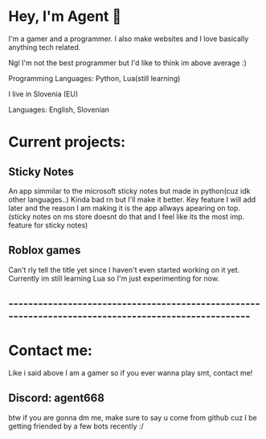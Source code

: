 # Hey, I'm Agent 👋

I'm a gamer and a programmer.
I also make websites and I love basically anything tech related.

Ngl I'm not the best programmer but I'd like to think im above average :)

Programming Languages: Python, Lua(still learning)


I live in Slovenia (EU)

Languages: English, Slovenian


# Current projects:
## Sticky Notes
An app simmilar to the microsoft sticky notes but made in python(cuz idk other languages..)
Kinda bad rn but I'll make it better.
Key feature I will add later and the reason I am making it is the app allways apearing on top.
(sticky notes on ms store doesnt do that and I feel like its the most imp. feature for sticky notes)
## Roblox games
Can't rly tell the title yet since I haven't even started working on it yet.
Currently im still learning Lua so I'm just experimenting for now.

## ----------------------------------------------------------------------------------------------------


# Contact me:
Like i said above I am a gamer so if you ever wanna play smt, contact me!
## Discord: agent668
btw if you are gonna dm me, make sure to say u come from github cuz I be getting friended by a few bots recently :/
